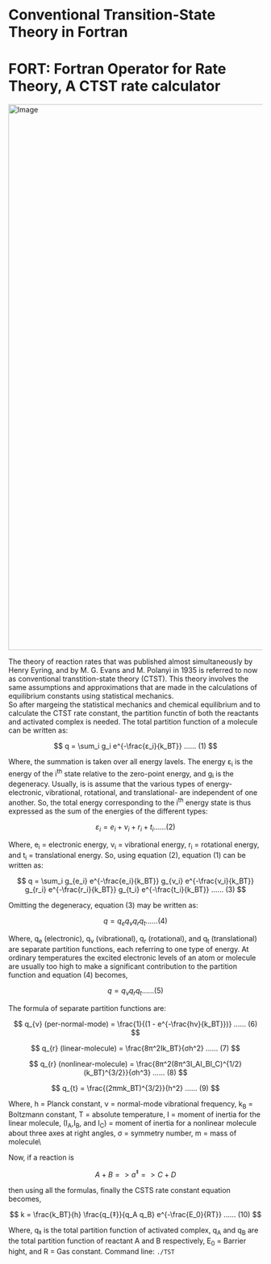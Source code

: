 # Conventional Transition-State Theory in Fortran
# FORT: Fortran Operator for Rate Theory, A CTST rate calculator
<img width="1440" height="1080" alt="Image" src="https://github.com/user-attachments/assets/e2052a93-ca0e-4fd0-8428-3042c930489b" />

The theory of reaction rates that was published almost simultaneously by Henry Eyring, and by M. G. Evans and M. Polanyi in 1935 is referred to now as conventional transtition-state theory (CTST). This theory involves the same assumptions and approximations that are made in the calculations of equilibrium constants using statistical mechanics.\
So after margeing the statistical mechanics and chemical equilibrium and to calculate the CTST rate constant, the partition functin of both the reactants and activated complex is needed. The total partition function of a molecule can be written as:
<p align="center">


$$
q = \sum_i g_i e^{-\frac{ε_i}{k_BT}} ...... (1)
$$


</p>

Where, the summation is taken over all energy lavels. The energy ε<sub>i</sub> is the energy of the i<sup>th</sup> state relative to the zero-point energy, and g<sub>i</sub> is the degeneracy. Usually, is is assume that the various types of energy- electronic, vibrational, rotational, and translational- are independent of one another. So, the total energy corresponding to the i<sup>th</sup> energy state is thus expressed as the sum of the energies of the different types:
<p align="center">


$$
ε_i = e_i + ν_i + r_i + t_i  ...... (2)
$$


</p>

Where, e<sub>i</sub> = electronic energy, ν<sub>i</sub> = vibrational energy, r<sub>i</sub> = rotational energy, and t<sub>i</sub> = translational energy. So, using equation (2), equation (1) can be written as:
<p align="center">


$$
q = \sum_i g_{e_i} e^{-\frac{e_i}{k_BT}}  g_{ν_i} e^{-\frac{ν_i}{k_BT}}  g_{r_i} e^{-\frac{r_i}{k_BT}}  g_{t_i} e^{-\frac{t_i}{k_BT}}  ...... (3)
$$


</p>

Omitting the degeneracy, equation (3) may be written as:
<p align="center">


$$
q = q_{e} q_{ν} q_{r} q_{t}  ...... (4)
$$


</p>

Where, q<sub>e</sub> (electronic), q<sub>ν</sub> (vibrational), q<sub>r</sub> (rotational), and q<sub>t</sub> (translational) are separate partition functions, each referring to one type of energy. At ordinary temperatures the excited electronic levels of an atom or molecule are
usually too high to make a significant contribution to the partition function and equation (4) becomes,
<p align="center">


$$
q = q_{ν} q_{r} q_{t}  ...... (5)
$$


</p>

The formula of separate partition functions are:
<p align="center">


$$
q_{ν} (per-normal-mode) =  \frac{1}{(1 - e^{-\frac{hν}{k_BT}})}  ...... (6)
$$

$$
q_{r} (linear-molecule) =  \frac{8π^2Ik_BT}{σh^2}  ...... (7)
$$

$$
q_{r} (nonlinear-molecule) =  \frac{8π^2(8π^3I_AI_BI_C)^{1/2}(k_BT)^{3/2}}{σh^3}  ...... (8)
$$

$$
q_{t} =  \frac{(2πmk_BT)^{3/2}}{h^2}  ...... (9)
$$
</p>

Where, h = Planck constant, ν = normal-mode vibrational frequency, k<sub>B</sub> = Boltzmann constant, T = absolute temperature, I = moment of inertia for the linear molecule, (I<sub>A</sub>,I<sub>B</sub>, and I<sub>C</sub>) = moment of inertia for a nonlinear molecule about three axes at right angles, σ = symmetry number, m = mass of molecule\

Now, if a reaction is
<p align="center">


$$
A + B => a^{‡} => C + D 
$$


</p> 
then using all the formulas, finally the CSTS rate constant equation becomes,
<p align="center">


$$
k = \frac{k_BT}{h} \frac{q_{‡}}{q_A q_B} e^{-\frac{E_0}{RT}}  ...... (10)
$$


</p>

Where, q<sub>‡</sub> is the total partition function of activated complex, q<sub>A</sub> and q<sub>B</sub> are the total partition function of reactant A and B respectively, E<sub>0</sub> = Barrier hight, and R = Gas constant.
Command line: ```./TST```
